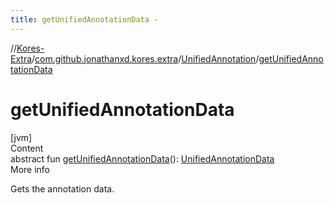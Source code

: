 ```yaml
---
title: getUnifiedAnnotationData -
---
```

//[Kores-Extra](../../../index.md)/[com.github.jonathanxd.kores.extra](../index.md)/[UnifiedAnnotation](index.md)/[getUnifiedAnnotationData](get-unified-annotation-data.md)



# getUnifiedAnnotationData  
[jvm]  
Content  
abstract fun [getUnifiedAnnotationData](get-unified-annotation-data.md)(): [UnifiedAnnotationData](../-unified-annotation-data/index.md)  
More info  


Gets the annotation data.

  




